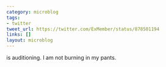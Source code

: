 ```yaml
---
category: microblog
tags:
- twitter
tweet_url: https://twitter.com/ExMember/status/878501194
links: []
layout: microblog
---
```

is auditioning. I am not burning in my pants.
